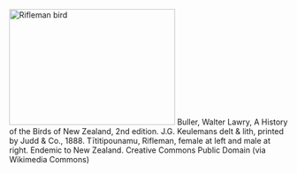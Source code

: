 <html><body><a href="/wp-content/uploads/2015/02/Rifleman.jpg"><img class="size-medium wp-image-465" src="/wp-content/uploads/2015/02/Rifleman-300x210.jpg" alt="Rifleman bird" width="300" height="210"></a> Buller, Walter Lawry, A History of the Birds of New Zealand, 2nd edition. J.G. Keulemans delt &amp; lith, printed by Judd &amp; Co., 1888. Tītitipounamu, Rifleman, female at left and male at right. Endemic to New Zealand. Creative Commons Public Domain (via Wikimedia Commons)</body></html>